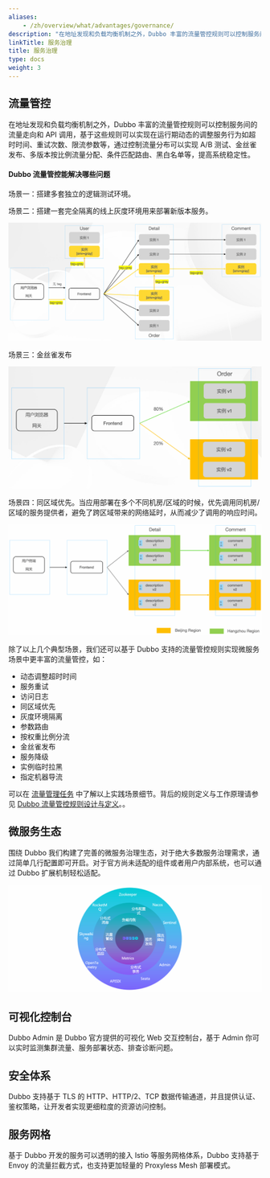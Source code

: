 ```yaml
---
aliases:
    - /zh/overview/what/advantages/governance/
description: "在地址发现和负载均衡机制之外，Dubbo 丰富的流量管控规则可以控制服务间的流量走向和 API 调用，基于这些规则可以实现在运行期动态的调整服务行为如超时时间、重试次数、限流参数等，通过控制流量分布可以实现 A/B 测试、金丝雀发布、多版本按比例流量分配、条件匹配路由、黑白名单等，提高系统稳定性。"
linkTitle: 服务治理
title: 服务治理
type: docs
weight: 3
---
```





## 流量管控

在地址发现和负载均衡机制之外，Dubbo 丰富的流量管控规则可以控制服务间的流量走向和 API 调用，基于这些规则可以实现在运行期动态的调整服务行为如超时时间、重试次数、限流参数等，通过控制流量分布可以实现 A/B 测试、金丝雀发布、多版本按比例流量分配、条件匹配路由、黑白名单等，提高系统稳定性。

#### Dubbo 流量管控能解决哪些问题
场景一：搭建多套独立的逻辑测试环境。

场景二：搭建一套完全隔离的线上灰度环境用来部署新版本服务。

![gray1](/imgs/v3/tasks/gray/gray1.png)

场景三：金丝雀发布

![weight1.png](/imgs/v3/tasks/weight/weight1.png)

场景四：同区域优先。当应用部署在多个不同机房/区域的时候，优先调用同机房/区域的服务提供者，避免了跨区域带来的网络延时，从而减少了调用的响应时间。

![region1](/imgs/v3/tasks/region/region1.png)

除了以上几个典型场景，我们还可以基于 Dubbo 支持的流量管控规则实现微服务场景中更丰富的流量管控，如：

* 动态调整超时时间
* 服务重试
* 访问日志
* 同区域优先
* 灰度环境隔离
* 参数路由
* 按权重比例分流
* 金丝雀发布
* 服务降级
* 实例临时拉黑
* 指定机器导流

可以在 [流量管理任务](../../../tasks/traffic-management/) 中了解以上实践场景细节。背后的规则定义与工作原理请参见 [Dubbo 流量管控规则设计与定义](../../../core-features/traffic/)。。

## 微服务生态
围绕 Dubbo 我们构建了完善的微服务治理生态，对于绝大多数服务治理需求，通过简单几行配置即可开启。对于官方尚未适配的组件或者用户内部系统，也可以通过 Dubbo 扩展机制轻松适配。

![governance](/imgs/v3/what/governance.png)

## 可视化控制台
Dubbo Admin 是 Dubbo 官方提供的可视化 Web 交互控制台，基于 Admin 你可以实时监测集群流量、服务部署状态、排查诊断问题。

## 安全体系
Dubbo 支持基于 TLS 的 HTTP、HTTP/2、TCP 数据传输通道，并且提供认证、鉴权策略，让开发者实现更细粒度的资源访问控制。

## 服务网格
基于 Dubbo 开发的服务可以透明的接入 Istio 等服务网格体系，Dubbo 支持基于 Envoy 的流量拦截方式，也支持更加轻量的 Proxyless Mesh 部署模式。
